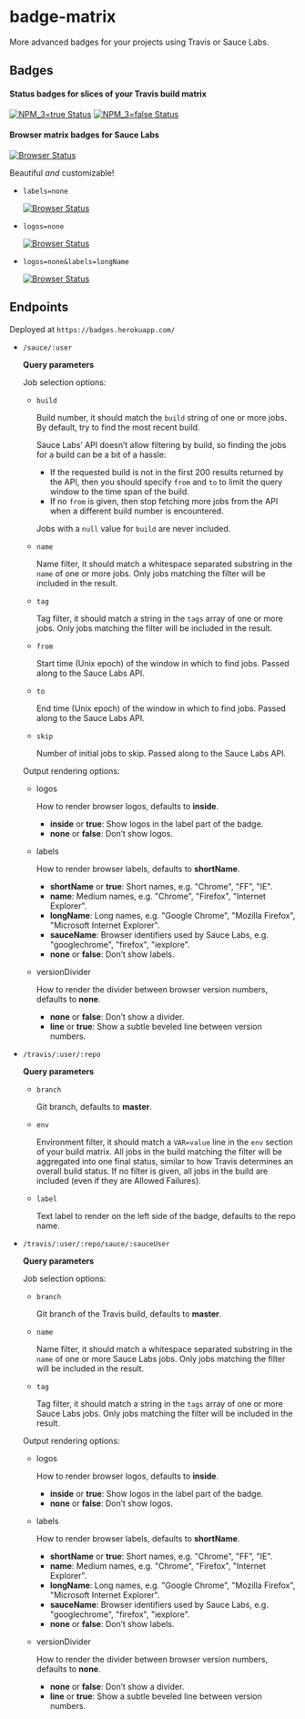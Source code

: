 # badge-matrix

More advanced badges for your projects using Travis or Sauce Labs.

## Badges

#### Status badges for slices of your Travis build matrix
[![NPM_3=true Status](https://badges.herokuapp.com/travis/FormidableLabs/victory-animation?env=NPM_3=true&label=NPM_3=true)](https://travis-ci.org/FormidableLabs/victory-animation)
[![NPM_3=false Status](https://badges.herokuapp.com/travis/FormidableLabs/victory-animation?env=NPM_3=false&label=NPM_3=false)](https://travis-ci.org/FormidableLabs/victory-animation)

#### Browser matrix badges for Sauce Labs
[![Browser Status](https://badges.herokuapp.com/sauce/script-atomic-onload?name=script-atomic-onload)](https://saucelabs.com/u/script-atomic-onload)

Beautiful *and* customizable!

* `labels=none`

  [![Browser Status](https://badges.herokuapp.com/sauce/script-atomic-onload?name=script-atomic-onload&labels=none)](https://saucelabs.com/u/script-atomic-onload)
* `logos=none`

  [![Browser Status](https://badges.herokuapp.com/sauce/script-atomic-onload?name=script-atomic-onload&logos=none)](https://saucelabs.com/u/script-atomic-onload)
* `logos=none&labels=longName`

  [![Browser Status](https://badges.herokuapp.com/sauce/script-atomic-onload?name=script-atomic-onload&logos=none&labels=longName)](https://saucelabs.com/u/script-atomic-onload)

## Endpoints

Deployed at `https://badges.herokuapp.com/`

* `/sauce/:user`

  **Query parameters**

  Job selection options:

  * `build`

    Build number, it should match the `build` string of one or more jobs. By
    default, try to find the most recent build.

    Sauce Labs’ API doesn’t allow filtering by build, so finding the jobs for a
    build can be a bit of a hassle:

    * If the requested build is not in the first 200 results returned by the
      API, then you should specify `from` and `to` to limit the query window
      to the time span of the build.
    * If no `from` is given, then stop fetching more jobs from the API when a
      different build number is encountered.

    Jobs with a `null` value for `build` are never included.
  * `name`

    Name filter, it should match a whitespace separated substring in the `name`
    of one or more jobs. Only jobs matching the filter will be included in the
    result.
  * `tag`

    Tag filter, it should match a string in the `tags` array of one or more
    jobs. Only jobs matching the filter will be included in the result.
  * `from`

    Start time (Unix epoch) of the window in which to find jobs. Passed along
    to the Sauce Labs API.
  * `to`

    End time (Unix epoch) of the window in which to find jobs. Passed along to
    the Sauce Labs API.
  * `skip`

    Number of initial jobs to skip. Passed along to the Sauce Labs API.

  Output rendering options:

  * logos

    How to render browser logos, defaults to **inside**.

    * **inside** or **true**: Show logos in the label part of the badge.
    * **none** or **false**: Don’t show logos.
  * labels

    How to render browser labels, defaults to **shortName**.

    * **shortName** or **true**: Short names, e.g. "Chrome", "FF", "IE".
    * **name**: Medium names, e.g. "Chrome", "Firefox", "Internet Explorer".
    * **longName**: Long names, e.g. "Google Chrome", "Mozilla Firefox",
      "Microsoft Internet Explorer".
    * **sauceName**: Browser identifiers used by Sauce Labs, e.g.
      "googlechrome", "firefox", "iexplore".
    * **none** or **false**: Don’t show labels.
  * versionDivider

    How to render the divider between browser version numbers, defaults to
    **none**.

    * **none** or **false**: Don’t show a divider.
    * **line** or **true**: Show a subtle beveled line between version numbers.
* `/travis/:user/:repo`

  **Query parameters**
  * `branch`

    Git branch, defaults to **master**.
  * `env`

    Environment filter, it should match a `VAR=value` line in the `env`
    section of your build matrix. All jobs in the build matching the filter
    will be aggregated into one final status, similar to how Travis determines
    an overall build status. If no filter is given, all jobs in the build are
    included (even if they are Allowed Failures).
  * `label`

    Text label to render on the left side of the badge, defaults to the repo
    name.
* `/travis/:user/:repo/sauce/:sauceUser`

  **Query parameters**

  Job selection options:

  * `branch`

    Git branch of the Travis build, defaults to **master**.
  * `name`

    Name filter, it should match a whitespace separated substring in the `name`
    of one or more Sauce Labs jobs. Only jobs matching the filter will be
    included in the result.
  * `tag`

    Tag filter, it should match a string in the `tags` array of one or more
    Sauce Labs jobs. Only jobs matching the filter will be included in the
    result.

  Output rendering options:

  * logos

    How to render browser logos, defaults to **inside**.

    * **inside** or **true**: Show logos in the label part of the badge.
    * **none** or **false**: Don’t show logos.
  * labels

    How to render browser labels, defaults to **shortName**.

    * **shortName** or **true**: Short names, e.g. "Chrome", "FF", "IE".
    * **name**: Medium names, e.g. "Chrome", "Firefox", "Internet Explorer".
    * **longName**: Long names, e.g. "Google Chrome", "Mozilla Firefox",
      "Microsoft Internet Explorer".
    * **sauceName**: Browser identifiers used by Sauce Labs, e.g.
      "googlechrome", "firefox", "iexplore".
    * **none** or **false**: Don’t show labels.
  * versionDivider

    How to render the divider between browser version numbers, defaults to
    **none**.

    * **none** or **false**: Don’t show a divider.
    * **line** or **true**: Show a subtle beveled line between version numbers.

